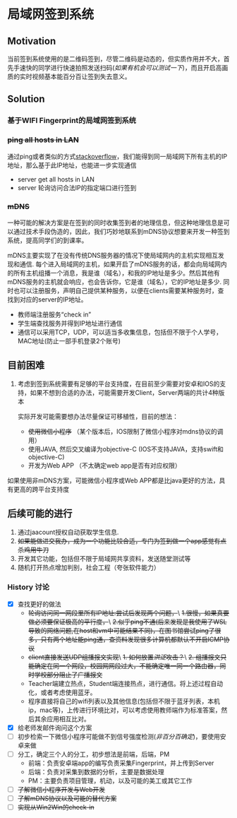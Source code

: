 # 局域网签到系统

## Motivation

当前签到系统使用的是二维码签到，尽管二维码是动态的，但实质作用并不大，首先手速快的同学进行快速拍照发送扫码(*如果有机会可以测试一下*)，而且开启高画质的实时视频基本能百分百让签到失去意义。

## Solution

### 基于WIFI Fingerprint的局域网签到系统

### ~~ping all hosts in LAN~~

通过ping或者类似的方式[stackoverflow](https://stackoverflow.com/questions/4023222/list-of-all-hosts-on-lan-network)，我们能得到同一局域网下所有主机的IP地址，那么基于此IP地址，也能进一步实现通信

- server get all hosts in LAN
- server 轮询访问合法IP的指定端口进行签到

### ~~mDNS~~
一种可能的解决方案是在签到的同时收集签到者的地理信息，但这种地理信息是可以通过技术手段伪造的，因此，我们巧妙地联系到mDNS协议想要来开发一种签到系统，提高同学们的到课率。

mDNS主要实现了在没有传统DNS服务器的情况下使局域网内的主机实现相互发现和通信.
每个进入局域网的主机，如果开启了mDNS服务的话，都会向局域网内的所有主机组播一个消息，我是谁（域名），和我的IP地址是多少。然后其他有mDNS服务的主机就会响应，也会告诉你，它是谁（域名），它的IP地址是多少.
同时也可以注册服务，声明自己提供某种服务，以便在clients需要某种服务时，查找到对应的server的IP地址。

- 教师端注册服务“check in”
- 学生端查找服务并得到IP地址进行通信
- 通信可以采用TCP，UDP，可以适当多收集信息，包括但不限于个人学号，MAC地址(防止一部手机登录2个账号)

## 目前困难

1. 考虑到签到系统需要有足够的平台支持度，在目前至少需要对安卓和IOS的支持，如果不想到合适的办法，可能需要开发Client，Server两端的共计4种版本

   实际开发可能需要想办法尽量保证可移植性，目前的想法：
   - ~~使用微信小程序~~ （某个版本后，IOS限制了微信小程序对mdns协议的调用）
   - 使用JAVA, 然后交叉编译为objective-C (IOS不支持JAVA，支持swift和objective-C)
   - 开发为Web APP （不太确定web app是否有对应权限）

如果使用非mDNS方案，可能微信小程序或Web APP都是比java更好的方法，具有更高的跨平台支持度

## 后续可能的进行

1. 通过jaacount授权自动获取学生信息.
2. ~~如果能做进交我办，成为一个功能比较合适，专门为签到做一个app感觉有点杀鸡用牛刀~~
3. 开发其它功能，包括但不限于局域网共享资料，发送随堂测试等
4. 随机打开热点增加判别，社会工程（夸张软件能力）

### History 讨论

- [x] 查找更好的做法
    - ~~轮询访问同一网段里所有IP地址:尝试后发现两个问题，~~\\
        ~~1.很慢，如果真要做必须要保证极高的平行度，~~\\
        ~~2.似乎ping不通(后来发现是我使用了WSL导致的网络问题,在host和vm中可能结果不同)，在图书馆尝试ping了很多，只有两个地址能ping通，查资料发现很多计算机都默认不开启ICMP协议~~
    - ~~client直接发送UDP组播报文实现~~\\
        ~~1. 如何放置*洪泛*攻击？~~\\
        ~~2. 组播报文只能确定在同一个网段，校园网网段过大，不能确定唯一同一个路由器，同时学校部分阻止了广播报文~~
    - Teacher端建立热点，Student端连接热点，进行通信。将上述过程自动化，或者考虑使用蓝牙。
    - 程序直接将自己的wifi列表以及其他信息(包括但不限于蓝牙列表，本机ip，mac等)，上传进行环境比对，可以考虑使用教师端作为标准答案，然后其余应用相互比对。
- [x] 给老师发邮件询问这个方案
- [ ] 初步检索一下微信小程序可能做不到信号强度检测(*非百分百确定*)，要使用安卓来做
- [ ] 分工，确定三个人的分工，初步想法是前端，后端，PM
    - 前端：负责安卓端app的编写负责采集Fingerprint，并上传到Server
    - 后端：负责对采集到数据的分析，主要是数据处理
    - PM：主要负责项目管理，机动，以及可能的美工或其它工作
- [ ] ~~了解微信小程序开发与Web开发~~
- [ ] ~~了解mDNS协议以及可能的替代方案~~
- [ ] ~~实现从Win2Win的check-in~~
